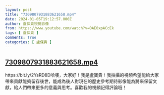 ```yaml
---
layout: post
title: "7309807931883621658.mp4"
date: 2024-01-05T19:12:57.000Z
author: 盧保貴視覺影像
from: https://www.youtube.com/watch?v=OAE0xpACcEk
tags: [ 盧保貴 ]
comments: True
categories: [ 盧保貴 ]
---
```

<!--1704481977000-->
[7309807931883621658.mp4](https://www.youtube.com/watch?v=OAE0xpACcEk)
------

<div>
https://bit.ly/2YsRD8D哈嘍，大家好！我是盧寶貴！我拍攝的視頻希望能給大家帶來貢獻能夠留存後世，能成為後人對現在的歷史參考期待影像能為將來保留文獻，給人們帶來更多的意義與思考。喜歡我的視頻記得評論哦！
</div>
